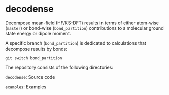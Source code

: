 # decodense
Decompose mean-field (HF/KS-DFT) results in terms of either atom-wise (``master``) or bond-wise (``bond_partition``) contributions to a molecular ground state energy or dipole moment.

A specific branch (``bond_partition``) is dedicated to calculations that decompose results by bonds:

``git switch bond_partition``

The repository consists of the following directories:

``decodense``: Source code

``examples``: Examples

